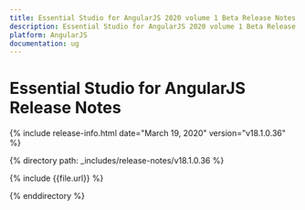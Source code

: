 ```yaml
---
title: Essential Studio for AngularJS 2020 volume 1 Beta Release Notes  
description: Essential Studio for AngularJS 2020 volume 1 Beta Release Notes  
platform: AngularJS
documentation: ug
---
```


# Essential Studio for AngularJS  Release Notes  

{% include release-info.html date="March 19, 2020"  version="v18.1.0.36" %} 


{% directory path: _includes/release-notes/v18.1.0.36 %}

{% include {{file.url}} %}

{% enddirectory %}
